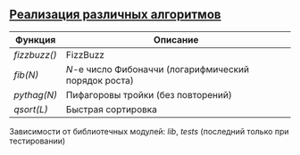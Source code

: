 ## [Реализация различных алгоритмов](../programs/mix/mix.erl)
|Функция|Описание|  
|------------|------------------------------------------------------|  
|*fizzbuzz()*| FizzBuzz|  
|*fib(N)*| *N*-е число Фибоначчи (логарифмический порядок роста)|  
|*pythag(N)*| Пифагоровы тройки (без повторений)|  
|*qsort(L)*| Быстрая сортировка|  

Зависимости от библиотечных модулей: *lib*, *tests* (последний только при тестировании)
